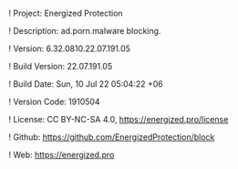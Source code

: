 ! Project: Energized Protection

! Description: ad.porn.malware blocking.

! Version: 6.32.0810.22.07.191.05

! Build Version: 22.07.191.05

! Build Date: Sun, 10 Jul 22 05:04:22 +06

! Version Code: 1910504

! License: CC BY-NC-SA 4.0, https://energized.pro/license

! Github: https://github.com/EnergizedProtection/block

! Web: https://energized.pro
